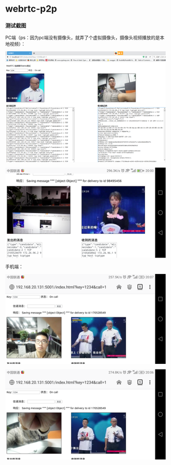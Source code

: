 # webrtc-p2p

### 测试截图

PC端（ps：因为pc端没有摄像头，就弄了个虚拟摄像头，摄像头视频播放的是本地视频）：

![](https://raw.githubusercontent.com/caiya/imgs/f0cc776cc59c8f332d96c9414ec0ae816eaebe69/1.png)

![](https://raw.githubusercontent.com/caiya/imgs/f0cc776cc59c8f332d96c9414ec0ae816eaebe69/Screenshot_2017-11-30-20-00-04.png)

手机端：

![](https://raw.githubusercontent.com/caiya/imgs/f0cc776cc59c8f332d96c9414ec0ae816eaebe69/Screenshot_2017-11-30-20-07-11.png)

![](https://raw.githubusercontent.com/caiya/imgs/f0cc776cc59c8f332d96c9414ec0ae816eaebe69/Screenshot_2017-11-30-20-06-42.png)
